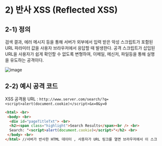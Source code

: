 # 2) 반사 XSS (Reflected XSS)
## 2-1) 정의

검색 결과, 에러 메시지 등을 통해 서버가 외부에서 입력 받은 악성 스크립트가 포함된 URL 파라미터 값을 사용자 브라우저에서 응답할 때 발생한다. 공격 스크립트가 삽입된 URL을 사용자가 쉽게 확인할 수 없도록 변형하여, 이메일, 메신저, 파일등을 통해 실행을 유도하는 공격이다.

![image](https://user-images.githubusercontent.com/90726898/140514026-f992023d-88c3-44a5-a6da-00e583ee0097.png)
 
## 2-2) 예시 공격 코드
XSS 공격용 URL : `http://www.server.com/search/?q=<script>alert(document.cookie)</script>&x=0&y=0`

```html
<html> <br>
 <body> <br>
  <div id="pageTitleTxt"> <br>
  <h2><span class="highlight">Search Results</span><br /> <br>
  Search: "<script>alert(document.cookie)</script>"</h2> <br>
 </body> <br>
</html> //서버가 반사한 HTML 데이터 , 사용자가 URL 링크를 열면 브라우저에서 이 스크립트의 내용이 실행된다. 
```
